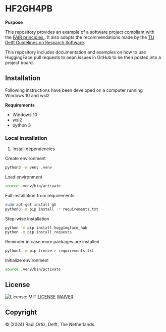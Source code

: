 # HF2GH4PB

**Purpose**

This repository provides an example of a software project compliant with the [FAIR principles.](https://fair-software.nl/). It also adopts the recommendations made by the [TU Delft Guidelines on Research Software](https://d2k0ddhflgrk1i.cloudfront.net/TUDelft/Over_TU_Delft/Strategie/TU%20Delft%20Research%20Software%20Guidelines.pdf).

This repository includes documentation and examples on how to use HuggingFace pull requests to oepn issues in GitHub to be then posted into a project board.

## Installation

Following instructions have been developed on a computer running Windows 10 and wsl2

**Requirements** 
- Windows 10
- wsl2
- python 3

### Local installation

1. Install dependencies

Create environment
```bash
python3 -m venv .venv
```

Load environment
```bash
source .venv/bin/activate
```

Full installation from requirements
```bash
sudo apt-get install gh
python3 -m pip install -r requirements.txt
```

Step-wise installation
```bash
python -m pip install huggingface_hub
python -m pip install requests
```

Reminder in case more packages are installed
```bash
python3 -m pip freeze > requirements.txt
```

Initialize environment
```bash
source .venv/bin/activate
```

## License

![License: MIT](https://img.shields.io/badge/License-MIT-yellow.svg)
[LICENSE](./LICENSE)
[WAIVER](./WAIVER)

## Copyright

&copy; (2024) Raúl Ortiz, Delft, The Netherlands. 


